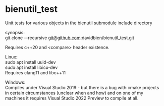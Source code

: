 # bienutil_test
Unit tests for various objects in the bienutil submodule include directory

synopsis:  
git clone --recursive git@github.com:davidbien/bienutil_test.git

Requires c++20 and \<compare\> header existence.

Linux:  
sudo apt install uuid-dev  
sudo apt install libicu-dev  
Requires clang11 and libc++11  

Windows:  
Compiles under Visual Studio 2019 - but there is a bug with cmake projects in certain circumstances (unclear when and how) and on one of my machines it requires Visual Studio 2022 Preview to compile at all.


